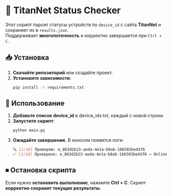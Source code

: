 # 🚗 TitanNet Status Checker

Этот скрипт парсит статусы устройств по `device_id` с сайта **TitanNet** и сохраняет их в `results.json`.  
Поддерживает **многопоточность** и корректно завершается при `Ctrl + C`.

## 📥 Установка

1. **Скачайте репозиторий** или создайте проект.
2. **Установите зависимости**:
   ```bash
   pip install -r requirements.txt

## 🚀 Использование
1. **Добавьте список device_id** в device_ids.txt, каждый с новой строки.
2. **Запустите скрипт**:
   ```bash
   python main.py
3. **Ожидайте завершения.** В консоли появятся логи:
   ```bash
   🔍 [1/10] Проверяю: e_863d2b23-aeda-4e1a-b8ab-166583be43f6
   ✅ [1/10] Проверено: e_863d2b23-aeda-4e1a-b8ab-166583be43f6 → Online

## ⏹ Остановка скрипта
Если нужно **остановить выполнение**, нажмите **Ctrl + C**.
Скрипт **корректно сохранит текущие результаты.**
